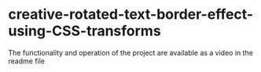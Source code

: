 # creative-rotated-text-border-effect-using-CSS-transforms
The functionality and operation of the project are available as a video in the readme file
